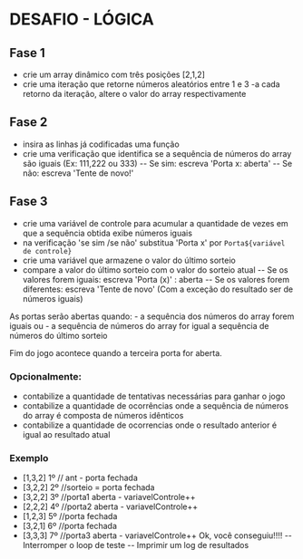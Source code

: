# DESAFIO - LÓGICA

## Fase 1
- crie um array dinâmico com três posições [2,1,2]
- crie uma iteração que retorne números aleatórios entre 1 e 3
 -a cada retorno da iteração, altere o valor do array respectivamente

## Fase 2
- insira as linhas já codificadas uma função
- crie uma verificação que identifica se a sequência de números do array são iguais (Ex: 111,222 ou 333)
 -- Se sim: escreva 'Porta x: aberta'
 -- Se não: escreva 'Tente de novo!'

## Fase 3

- crie uma variável de controle para acumular a quantidade de vezes em que a sequência obtida exibe números iguais
- na verificação 'se sim /se não' substitua 'Porta x' por `Porta${variável de controle}`
- crie uma variável que armazene o valor do último sorteio
- compare a valor do último sorteio com o valor do sorteio atual
 -- Se os valores forem iguais: escreva 'Porta (x)' : aberta
 -- Se os valores forem diferentes: 
        escreva 'Tente de novo' (Com a exceção do resultado ser de números iguais)

As portas serão abertas quando: 
    - a sequência dos números do array forem iguais ou
    - a sequência de números do array for igual a sequência de números do último sorteio
  
Fim do jogo acontece quando a terceira porta for aberta. 

### Opcionalmente:
- contabilize a quantidade de tentativas necessárias para ganhar o jogo
- contabilize a quantidade de ocorrências onde a sequência de números do array é composta de números idênticos
- contabilize a quantidade de ocorrencias onde o resultado anterior é igual ao resultado atual


### Exemplo

- [1,3,2] 1º // ant - porta fechada
- [3,2,2] 2º //sorteio = porta fechada
- [3,2,2] 3º //porta1 aberta - variavelControle++
- [2,2,2] 4º //porta2 aberta - variavelControle++
- [1,2,3] 5º //porta fechada 
- [3,2,1] 6º //porta fechada
- [3,3,3] 7º //porta3 aberta - variavelControle++  Ok, você conseguiu!!!!
 -- Interromper o loop de teste
 -- Imprimir um log de resultados
